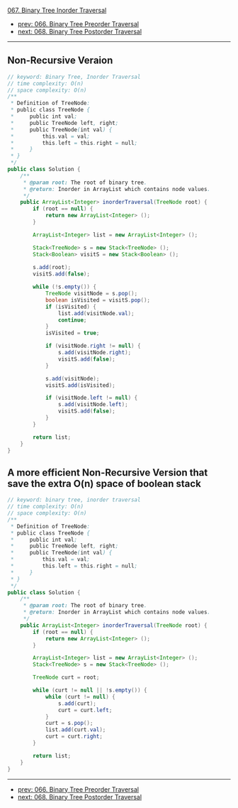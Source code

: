 [067. Binary Tree Inorder Traversal](http://www.lintcode.com/problem/binary-tree-inorder-traversal)

- [prev: 066. Binary Tree Preorder Traversal](066-binary-tree-preorder-traversal.md)
- [next: 068. Binary Tree Postorder Traversal](068-binary-tree-postorder-traversal.md)

---

## Non-Recursive Veraion

```java
// keyword: Binary Tree, Inorder Traversal
// time complexity: O(n)
// space complexity: O(n)
/**
 * Definition of TreeNode:
 * public class TreeNode {
 *     public int val;
 *     public TreeNode left, right;
 *     public TreeNode(int val) {
 *         this.val = val;
 *         this.left = this.right = null;
 *     }
 * }
 */
public class Solution {
    /**
     * @param root: The root of binary tree.
     * @return: Inorder in ArrayList which contains node values.
     */
    public ArrayList<Integer> inorderTraversal(TreeNode root) {
        if (root == null) {
            return new ArrayList<Integer> ();
        }

        ArrayList<Integer> list = new ArrayList<Integer> ();

        Stack<TreeNode> s = new Stack<TreeNode> ();
        Stack<Boolean> visitS = new Stack<Boolean> ();
        
        s.add(root);
        visitS.add(false);

        while (!s.empty()) {
            TreeNode visitNode = s.pop();
            boolean isVisited = visitS.pop();
            if (isVisited) {
                list.add(visitNode.val);
                continue;
            }
            isVisited = true;

            if (visitNode.right != null) {
                s.add(visitNode.right);
                visitS.add(false);
            }

            s.add(visitNode);
            visitS.add(isVisited);

            if (visitNode.left != null) {
                s.add(visitNode.left);
                visitS.add(false);
            } 
        }

        return list;
    }
}
```

## A more efficient Non-Recursive Version that save the extra O(n) space of boolean stack

```java
// keyword: binary tree, inorder traversal
// time complexity: O(n)
// space complexity: O(n)
/**
 * Definition of TreeNode:
 * public class TreeNode {
 *     public int val;
 *     public TreeNode left, right;
 *     public TreeNode(int val) {
 *         this.val = val;
 *         this.left = this.right = null;
 *     }
 * }
 */
public class Solution {
    /**
     * @param root: The root of binary tree.
     * @return: Inorder in ArrayList which contains node values.
     */
    public ArrayList<Integer> inorderTraversal(TreeNode root) {
        if (root == null) {
            return new ArrayList<Integer> ();
        }

        ArrayList<Integer> list = new ArrayList<Integer> ();
        Stack<TreeNode> s = new Stack<TreeNode> ();

        TreeNode curt = root;

        while (curt != null || !s.empty()) {
            while (curt != null) {
                s.add(curt);
                curt = curt.left;
            }
            curt = s.pop();
            list.add(curt.val);
            curt = curt.right;
        }

        return list;
    }
}
```


---

- [prev: 066. Binary Tree Preorder Traversal](066-binary-tree-preorder-traversal.md)
- [next: 068. Binary Tree Postorder Traversal](068-binary-tree-postorder-traversal.md)
